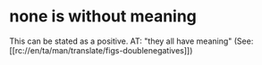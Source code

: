 # none is without meaning

This can be stated as a positive. AT: "they all have meaning" (See: [[rc://en/ta/man/translate/figs-doublenegatives]])